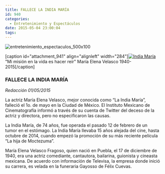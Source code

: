 ```yaml
---
title: FALLECE LA INDIA MARÍA
id: 940
categories:
  - Entretenimiento y Espectáculos
date: 2015-05-04 23:00:04
tags:
---
```


![entretenimiento_espectaculos_500x100](http://www.laredsemanario.com/wp-content/uploads/2015/04/entretenimiento_espectaculos_500x100.png)

[caption id="attachment_941" align="alignleft" width="284"][![India María](http://www.laredsemanario.com/wp-content/uploads/2015/05/india_maria-284x300.jpg)](http://www.laredsemanario.com/wp-content/uploads/2015/05/india_maria.jpg) "Mi misión en la vida es hacer reír"
María Elena Velasco
1940-2015[/caption]

### FALLECE LA INDIA MARÍA

_Redacción
01/05/2015_

La actriz María Elena Velasco, mejor conocida como “La India María”, falleció el 1o. de mayo en la Ciudad de México. El Instituto Mexicano de Cinematografía informó a través de su cuenta de Twitter del deceso de la actriz y directora, pero no especificaron las causas.

La India María, de 74 años, fue operada el pasado 12 de febrero de un tumor en el estómago. La India María llevaba 15 años alejada del cine, hasta octubre de 2014, cuando empezó la promoción de su más reciente película “La hija de Moctezuma”.

María Elena Velasco Fragoso, quien nació en Puebla, el 17 de diciembre de 1940, era una actriz comediante, cantautora, bailarina, guionista y cineasta mexicana. De acuerdo con información de Televisa, la empresa donde inició su carrera, es velada en la funeraria Gayosso de Félix Cuevas.